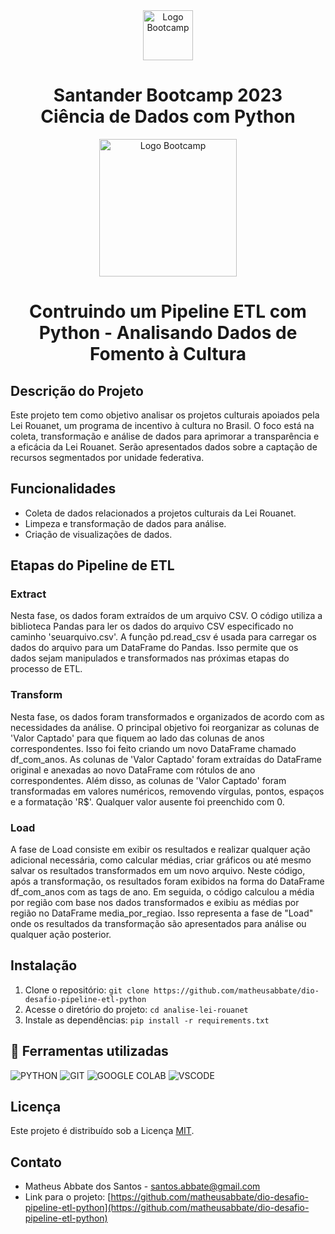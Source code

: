 <div align="center">
  <img src="https://hermes.digitalinnovation.one/assets/diome/logo-full.svg" alt="Logo Bootcamp" width="80">
  <h1>Santander Bootcamp 2023 <br> Ciência de Dados com Python</h1>
  <img src="https://hermes.dio.me/tracks/03253ff0-95b9-4904-84e7-2063e9d6cb26.png" alt="Logo Bootcamp" width="220">
</div>

<h1 align="center">Contruindo um Pipeline ETL com Python - Analisando Dados de Fomento à Cultura</h1>

## Descrição do Projeto

Este projeto tem como objetivo analisar os projetos culturais apoiados pela Lei Rouanet, um programa de incentivo à cultura no Brasil. O foco está na coleta, transformação e análise de dados para aprimorar a transparência e a eficácia da Lei Rouanet. Serão apresentados dados sobre a captação de recursos segmentados por unidade federativa.

## Funcionalidades

- Coleta de dados relacionados a projetos culturais da Lei Rouanet.
- Limpeza e transformação de dados para análise.
- Criação de visualizações de dados.

## Etapas do Pipeline de ETL

### Extract

Nesta fase, os dados foram extraídos de um arquivo CSV. O código utiliza a biblioteca Pandas para ler os dados do arquivo CSV especificado no caminho 'seuarquivo.csv'. A função pd.read_csv é usada para carregar os dados do arquivo para um DataFrame do Pandas. Isso permite que os dados sejam manipulados e transformados nas próximas etapas do processo de ETL.

### Transform

Nesta fase, os dados foram transformados e organizados de acordo com as necessidades da análise. O principal objetivo foi reorganizar as colunas de 'Valor Captado' para que fiquem ao lado das colunas de anos correspondentes. Isso foi feito criando um novo DataFrame chamado df_com_anos. As colunas de 'Valor Captado' foram extraídas do DataFrame original e anexadas ao novo DataFrame com rótulos de ano correspondentes. Além disso, as colunas de 'Valor Captado' foram transformadas em valores numéricos, removendo vírgulas, pontos, espaços e a formatação 'R$'. Qualquer valor ausente foi preenchido com 0.

### Load

A fase de Load consiste em exibir os resultados e realizar qualquer ação adicional necessária, como calcular médias, criar gráficos ou até mesmo salvar os resultados transformados em um novo arquivo. Neste código, após a transformação, os resultados foram exibidos na forma do DataFrame df_com_anos com as tags de ano. Em seguida, o código calculou a média por região com base nos dados transformados e exibiu as médias por região no DataFrame media_por_regiao. Isso representa a fase de "Load" onde os resultados da transformação são apresentados para análise ou qualquer ação posterior.

## Instalação

1. Clone o repositório: `git clone https://github.com/matheusabbate/dio-desafio-pipeline-etl-python`
2. Acesse o diretório do projeto: `cd analise-lei-rouanet`
3. Instale as dependências: `pip install -r requirements.txt`

## 🧰 Ferramentas utilizadas

![PYTHON](https://img.shields.io/badge/Python-3776AB.svg?style=for-the-badge&logo=Python&logoColor=white)
![GIT](https://img.shields.io/badge/Git-F05032.svg?style=for-the-badge&logo=Git&logoColor=white)
![GOOGLE COLAB](https://img.shields.io/badge/Google%20Colab-F9AB00.svg?style=for-the-badge&logo=Google-Colab&logoColor=white)
![VSCODE](https://img.shields.io/badge/Visual%20Studio%20Code-007ACC.svg?style=for-the-badge&logo=Visual-Studio-Code&logoColor=white)

## Licença

Este projeto é distribuído sob a Licença [MIT](https://opensource.org/licenses/MIT).

## Contato

- Matheus Abbate dos Santos - santos.abbate@gmail.com
- Link para o projeto: [https://github.com/matheusabbate/dio-desafio-pipeline-etl-python](https://github.com/matheusabbate/dio-desafio-pipeline-etl-python)
